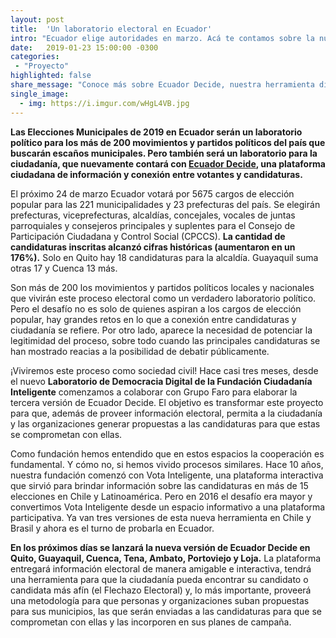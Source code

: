 ```yaml
---
layout: post
title:  'Un laboratorio electoral en Ecuador'
intro: "Ecuador elige autoridades en marzo. Acá te contamos sobre la nueva versión de nuestra herramienta Ecuador Decide."
date:   2019-01-23 15:00:00 -0300
categories:
 - "Proyecto"
highlighted: false
share_message: "Conoce más sobre Ecuador Decide, nuestra herramienta digital para las elecciones municipales de este año. Revisa @ciudadaniai"
single_image:
  - img: https://i.imgur.com/wHgL4VB.jpg
---
```

**Las Elecciones Municipales de 2019 en Ecuador serán un laboratorio político para los más de 200 movimientos y partidos políticos del país que buscarán escaños municipales. Pero también será un laboratorio para la ciudadanía, que nuevamente contará con [Ecuador Decide](https://ecuador-decide.org/), una plataforma ciudadana de información y conexión entre votantes y candidaturas.**

El próximo 24 de marzo Ecuador votará por 5675 cargos de elección popular para las 221 municipalidades y 23 prefecturas del país. Se elegirán prefecturas, viceprefecturas, alcaldías, concejales, vocales de juntas parroquiales y consejeros principales y suplentes para el Consejo de Participación Ciudadana y Control Social (CPCCS).  **La cantidad de candidaturas inscritas alcanzó cifras históricas (aumentaron en un 176%).** Solo en Quito hay 18 candidaturas para la alcaldía. Guayaquil suma otras 17 y Cuenca 13 más. 

Son más de 200 los movimientos y partidos políticos locales y nacionales que vivirán este proceso electoral como un verdadero laboratorio político. Pero el desafío no es solo de quienes aspiran a los cargos de elección popular, hay grandes retos en lo que a conexión entre candidaturas y ciudadanía se refiere. Por otro lado, aparece la necesidad de potenciar la legitimidad del proceso, sobre todo cuando las principales candidaturas se han mostrado reacias a la posibilidad de debatir públicamente.

¡Viviremos este proceso como sociedad civil! Hace casi tres meses, desde el nuevo **Laboratorio de Democracia Digital de la Fundación Ciudadanía Inteligente** comenzamos a colaborar con Grupo Faro para elaborar la tercera versión de Ecuador Decide. El objetivo es transformar este proyecto para que, además de proveer información electoral, permita a la ciudadanía y las organizaciones generar propuestas a las candidaturas para que estas se comprometan con ellas.

Como fundación hemos entendido que en estos espacios la cooperación es fundamental. Y cómo no, si hemos vivido procesos similares. Hace 10 años, nuestra fundación comenzó con Vota Inteligente, una plataforma interactiva que sirvió para brindar información sobre las candidaturas en más de 15 elecciones en Chile y Latinoamérica. Pero en 2016 el desafío era mayor y convertimos Vota Inteligente desde un espacio informativo a una plataforma participativa. Ya van tres versiones de esta nueva herramienta en Chile y Brasil y ahora es el turno de probarla en Ecuador.

**En los próximos días se lanzará la nueva versión de Ecuador Decide en Quito, Guayaquil, Cuenca, Tena, Ambato, Portoviejo y Loja.** La plataforma entregará información electoral de manera amigable e interactiva, tendrá una herramienta para que la ciudadanía pueda encontrar su candidato o candidata más afín (el Flechazo Electoral) y, lo más importante, proveerá una metodología para que personas y organizaciones suban propuestas para sus municipios, las que serán enviadas a las candidaturas para que se comprometan con ellas y las incorporen en sus planes de campaña.

